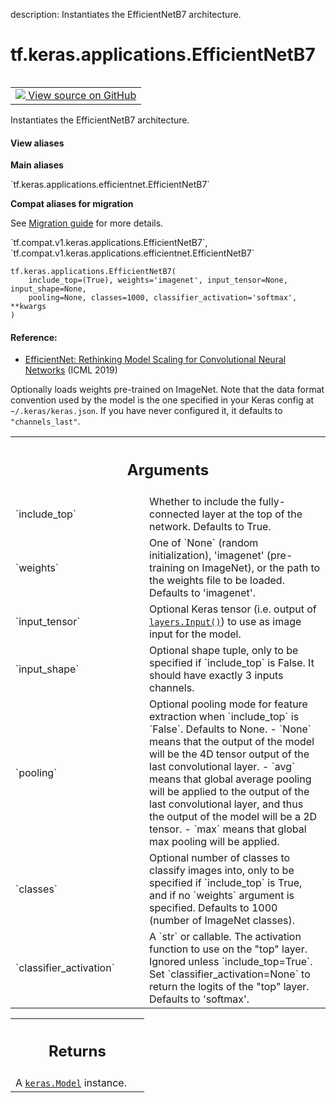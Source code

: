 description: Instantiates the EfficientNetB7 architecture.

<div itemscope itemtype="http://developers.google.com/ReferenceObject">
<meta itemprop="name" content="tf.keras.applications.EfficientNetB7" />
<meta itemprop="path" content="Stable" />
</div>

# tf.keras.applications.EfficientNetB7

<!-- Insert buttons and diff -->

<table class="tfo-notebook-buttons tfo-api nocontent" align="left">
<td>
  <a target="_blank" href="https://github.com/tensorflow/tensorflow/blob/r2.3/tensorflow/python/keras/applications/efficientnet.py#L699-L722">
    <img src="https://www.tensorflow.org/images/GitHub-Mark-32px.png" />
    View source on GitHub
  </a>
</td>
</table>



Instantiates the EfficientNetB7 architecture.

<section class="expandable">
  <h4 class="showalways">View aliases</h4>
  <p>
<b>Main aliases</b>
<p>`tf.keras.applications.efficientnet.EfficientNetB7`</p>

<b>Compat aliases for migration</b>
<p>See
<a href="https://www.tensorflow.org/guide/migrate">Migration guide</a> for
more details.</p>
<p>`tf.compat.v1.keras.applications.EfficientNetB7`, `tf.compat.v1.keras.applications.efficientnet.EfficientNetB7`</p>
</p>
</section>

<pre class="devsite-click-to-copy prettyprint lang-py tfo-signature-link">
<code>tf.keras.applications.EfficientNetB7(
    include_top=(True), weights='imagenet', input_tensor=None, input_shape=None,
    pooling=None, classes=1000, classifier_activation='softmax', **kwargs
)
</code></pre>



<!-- Placeholder for "Used in" -->


#### Reference:


- [EfficientNet: Rethinking Model Scaling for Convolutional Neural Networks](
    https://arxiv.org/abs/1905.11946) (ICML 2019)

Optionally loads weights pre-trained on ImageNet.
Note that the data format convention used by the model is
the one specified in your Keras config at `~/.keras/keras.json`.
If you have never configured it, it defaults to `"channels_last"`.

<!-- Tabular view -->
 <table class="responsive fixed orange">
<colgroup><col width="214px"><col></colgroup>
<tr><th colspan="2"><h2 class="add-link">Arguments</h2></th></tr>

<tr>
<td>
`include_top`
</td>
<td>
Whether to include the fully-connected
layer at the top of the network. Defaults to True.
</td>
</tr><tr>
<td>
`weights`
</td>
<td>
One of `None` (random initialization),
'imagenet' (pre-training on ImageNet),
or the path to the weights file to be loaded. Defaults to 'imagenet'.
</td>
</tr><tr>
<td>
`input_tensor`
</td>
<td>
Optional Keras tensor
(i.e. output of <a href="../../../tf/keras/Input.md"><code>layers.Input()</code></a>)
to use as image input for the model.
</td>
</tr><tr>
<td>
`input_shape`
</td>
<td>
Optional shape tuple, only to be specified
if `include_top` is False.
It should have exactly 3 inputs channels.
</td>
</tr><tr>
<td>
`pooling`
</td>
<td>
Optional pooling mode for feature extraction
when `include_top` is `False`. Defaults to None.
- `None` means that the output of the model will be
the 4D tensor output of the
last convolutional layer.
- `avg` means that global average pooling
will be applied to the output of the
last convolutional layer, and thus
the output of the model will be a 2D tensor.
- `max` means that global max pooling will
be applied.
</td>
</tr><tr>
<td>
`classes`
</td>
<td>
Optional number of classes to classify images
into, only to be specified if `include_top` is True, and
if no `weights` argument is specified. Defaults to 1000 (number of
ImageNet classes).
</td>
</tr><tr>
<td>
`classifier_activation`
</td>
<td>
A `str` or callable. The activation function to use
on the "top" layer. Ignored unless `include_top=True`. Set
`classifier_activation=None` to return the logits of the "top" layer.
Defaults to 'softmax'.
</td>
</tr>
</table>



<!-- Tabular view -->
 <table class="responsive fixed orange">
<colgroup><col width="214px"><col></colgroup>
<tr><th colspan="2"><h2 class="add-link">Returns</h2></th></tr>
<tr class="alt">
<td colspan="2">
A <a href="../../../tf/keras/Model.md"><code>keras.Model</code></a> instance.
</td>
</tr>

</table>

